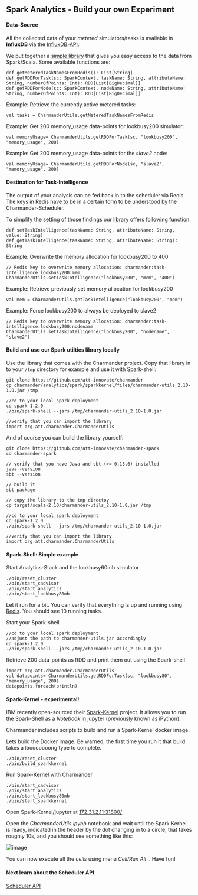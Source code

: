 Spark Analytics - Build your own Experiment
-------------------------------------------

#### Data-Source
All the collected data of your _metered_ simulators/tasks is available in **InfluxDB** via the [InfluxDB-API](http://influxdb.com/docs/v0.7/api/reading_and_writing_data.html).

We put together a [simple library](https://github.com/att-innovate/charmander-spark/blob/master/src/main/scala/org/att/charmander/CharmanderUtils.scala)
that gives you easy access to the data from Spark/Scala. Some available functions are:

    def getMeteredTaskNamesFromRedis(): List[String]
    def getRDDForTask(sc: SparkContext, taskName: String, attributeName: String, numberOfPoints: Int): RDD[List[BigDecimal]]
    def getRDDForNode(sc: SparkContext, nodeName: String, attributeName: String, numberOfPoints: Int): RDD[List[BigDecimal]]

Example: Retrieve the currently active metered tasks:

    val tasks = CharmanderUtils.getMeteredTaskNamesFromRedis

Example: Get 200 memory_usage data-points for lookbusy200 simulator:

    val memoryUsage= CharmanderUtils.getRDDForTask(sc, "lookbusy200", "memory_usage", 200)

Example: Get 200 memory_usage data-points for the _slave2_ node:

    val memoryUsage= CharmanderUtils.getRDDForNode(sc, "slave2", "memory_usage", 200)


#### Destination for Task-Intelligence
The output of your analysis can be fed back in to the scheduler via Redis. The keys in Redis have to be in a certain form
to be understood by the Charmander-Scheduler.

To simplify the setting of those findings our [library](https://github.com/att-innovate/charmander-spark/blob/master/src/main/scala/org/att/charmander/CharmanderUtils.scala)
offers following function:

    def setTaskIntelligence(taskName: String, attributeName: String, value: String)
    def getTaskIntelligence(taskName: String, attributeName: String): String

Example: Overwrite the memory allocation for lookbusy200 to 400

    // Redis key to overwrite memory allocation: charmander:task-intelligence:lookbusy200:mem
    CharmanderUtils.setTaskIntelligence("lookbusy200", "mem", "400")

Example: Retrieve previously set memory allocation for lookbusy200

    val mem = CharmanderUtils.getTaskIntelligence("lookbusy200", "mem")

Example: Force lookbusy200 to always be deployed to slave2

    // Redis key to overwrite memory allocation: charmander:task-intelligence:lookbusy200:nodename
    CharmanderUtils.setTaskIntelligence("lookbusy200", "nodename", "slave2")


#### Build and use our Spark utilties library locally
Use the library that comes with the Charmander project. Copy that library in to your `/tmp` directory for example
and use it with Spark-shell:

    git clone https://github.com/att-innovate/charmander
    cp charmander/analytics/spark/sparkkernel/files/charmander-utils_2.10-1.0.jar /tmp

    //cd to your local spark deployment
    cd spark-1.2.0
    ./bin/spark-shell --jars /tmp/charmander-utils_2.10-1.0.jar

    //verify that you can import the library
    import org.att.charmander.CharmanderUtils

And of course you can build the library yourself:

    git clone https://github.com/att-innovate/charmander-spark
    cd charmander-spark

    // verify that you have Java and sbt (>= 0.13.6) installed
    java -version
    sbt --version

    // build it
    sbt package

    // copy the library to the tmp directoy
    cp target/scala-2.10/charmander-utils_2.10-1.0.jar /tmp

    //cd to your local spark deployment
    cd spark-1.2.0
    ./bin/spark-shell --jars /tmp/charmander-utils_2.10-1.0.jar

    //verify that you can import the library
    import org.att.charmander.CharmanderUtils

#### Spark-Shell: Simple example

Start Analytics-Stack and the lookbusy60mb simulator

    ./bin/reset_cluster
    ./bin/start_cadvisor
    ./bin/start_analytics
    ./bin/start_lookbusy80mb

Let it run for a bit. You can verify that everything is up and running using [Redis](http://172.31.2.11:31610). You
should see 10 running tasks.

Start your Spark-shell

    //cd to your local spark deployment
    //adjust the path to charmander-utils.jar accordingly
    cd spark-1.2.0
    ./bin/spark-shell --jars /tmp/charmander-utils_2.10-1.0.jar

Retrieve 200 data-points as RDD and print them out using the Spark-shell

    import org.att.charmander.CharmanderUtils
    val datapoints= CharmanderUtils.getRDDForTask(sc, "lookbusy80", "memory_usage", 200)
    datapoints.foreach(println)


#### Spark-Kernel - experimental!

IBM recently open-sourced their [Spark-Kernel](https://github.com/ibm-et/spark-kernel) project.
It allows you to run the Spark-Shell as a _Notebook_ in jupyter (previously known as iPython).

Charmander includes scripts to build and run a Spark-Kernel docker image.

Lets build the Docker image. Be warned, the first time you run it that build takes a loooooooong type to complete.

    ./bin/reset_cluster
    ./bin/build_sparkkernel

Run Spark-Kernel with Charmander

    ./bin/start_cadvisor
    ./bin/start_analytics
    ./bin/start_lookbusy80mb
    ./bin/start_sparkkernel

Open Spark-Kernel/jupyter at [172.31.2.11:31800/](http://172.31.2.11:31800/)

Open the _CharmanderUtils.ipynb_ notebook and wait until the Spark Kernel is ready, indicated in the header by the dot
changing in to a circle, that takes roughly 10s, and you should see something like this:

![image](https://github.com/att-innovate/charmander/blob/master/docs/assets/SparkKernel.png?raw=true)

You can now execute all the _cells_ using menu _Cell/Run All_ .. Have fun!



#### Next learn about the Scheduler API

[Scheduler API](https://github.com/att-innovate/charmander/blob/master/docs/SCHEDULERAPI.md)





